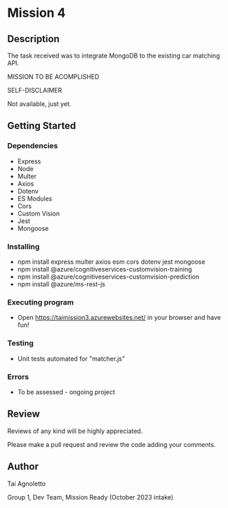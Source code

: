 # Mission 4

## Description

The task received was to integrate MongoDB to the existing car matching API.

MISSION TO BE ACOMPLISHED


SELF-DISCLAIMER

Not available, just yet.

## Getting Started

### Dependencies

* Express
* Node
* Multer
* Axios
* Dotenv
* ES Modules
* Cors
* Custom Vision
* Jest
* Mongoose

### Installing

* npm install express multer axios esm cors dotenv jest mongoose
* npm install @azure/cognitiveservices-customvision-training
* npm install @azure/cognitiveservices-customvision-prediction
* npm install @azure/ms-rest-js

### Executing program

* Open https://taimission3.azurewebsites.net/ in your browser and have fun!

### Testing

* Unit tests automated for "matcher.js"

### Errors

* To be assessed - ongoing project

## Review

Reviews of any kind will be highly appreciated.

Please make a pull request and review the code adding your comments.

## Author

Tai Agnoletto

Group 1, Dev Team, Mission Ready (October 2023 intake)